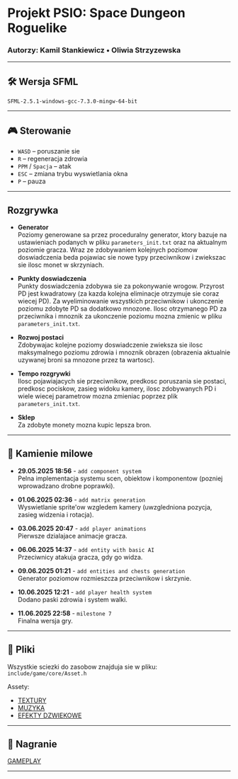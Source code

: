 # Projekt PSIO: Space Dungeon Roguelike

### Autorzy: Kamil Stankiewicz • Oliwia Strzyzewska

---

## 🛠 Wersja SFML

`SFML-2.5.1-windows-gcc-7.3.0-mingw-64-bit`

---

## 🎮 Sterowanie

* `WASD` – poruszanie sie
* `R` – regeneracja zdrowia
* `PPM` / `Spacja` – atak
* `ESC` – zmiana trybu wyswietlania okna
* `P` – pauza

---

## Rozgrywka

- **Generator**  
  Poziomy generowane sa przez proceduralny generator, ktory bazuje na ustawieniach podanych w pliku `parameters_init.txt` oraz na aktualnym poziomie gracza. Wraz ze zdobywaniem kolejnych poziomow doswiadczenia beda pojawiac sie nowe typy przeciwnikow i zwiekszac sie ilosc monet w skrzyniach.  
  
- **Punkty doswiadczenia**  
  Punkty doswiadczenia zdobywa sie za pokonywanie wrogow. Przyrost PD jest kwadratowy (za kazda kolejna eliminacje otrzymuje sie coraz wiecej PD). Za wyeliminowanie wszystkich przeciwnikow i ukonczenie poziomu zdobyte PD sa dodatkowo mnozone. Ilosc otrzymanego PD za przeciwnika i mnoznik za ukonczenie poziomu mozna zmienic w pliku `parameters_init.txt`.  
  
- **Rozwoj postaci**  
  Zdobywajac kolejne poziomy doswiadczenie zwieksza sie ilosc maksymalnego poziomu zdrowia i mnoznik obrazen (obrazenia aktualnie uzywanej broni sa mnozone przez ta wartosc).  

- **Tempo rozgrywki**  
  Ilosc pojawiajacych sie przeciwnikow, predkosc poruszania sie postaci, predkosc pociskow, zasieg widoku kamery, ilosc zdobywanych PD i wiele wiecej parametrow mozna zmieniac poprzez plik `parameters_init.txt`.
    
- **Sklep**  
  Za zdobyte monety mozna kupic lepsza bron.  

---

## 📅 Kamienie milowe

- **29.05.2025 18:56** - `add component system`  
  Pelna implementacja systemu scen, obiektow i komponentow (pozniej wprowadzano drobne poprawki).

- **01.06.2025 02:36** - `add matrix generation`  
  Wyswietlanie sprite'ow wzgledem kamery (uwzgledniona pozycja, zasieg widzenia i rotacja).

- **03.06.2025 20:47** - `add player animations`  
  Pierwsze dzialajace animacje gracza.

- **06.06.2025 14:37** - `add entity with basic AI`  
  Przeciwnicy atakuja gracza, gdy go widza.

- **09.06.2025 01:21** - `add entities and chests generation`  
  Generator poziomow rozmieszcza przeciwnikow i skrzynie.

- **10.06.2025 12:21** - `add player health system`  
  Dodano paski zdrowia i system walki.

- **11.06.2025 22:58** - `milestone 7`  
  Finalna wersja gry.

---

## 📁 Pliki

Wszystkie sciezki do zasobow znajduja sie w pliku:  
`include/game/core/Asset.h`

Assety:
- [TEXTURY](https://0x72.itch.io/16x16-dungeon-tileset)
- [MUZYKA](https://davidkbd.itch.io/purgatory-extreme-metal-music-pack)
- [EFEKTY DZWIEKOWE](https://f8studios.itch.io/snakes-authentic-gun-sounds)

---

## 🎥 Nagranie

[GAMEPLAY](https://youtu.be/pq0R720sOPs)

---
